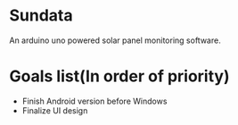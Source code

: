 # Sundata
An arduino uno powered solar panel monitoring software.
# Goals list(In order of priority)
- Finish Android version before Windows
- Finalize UI design
